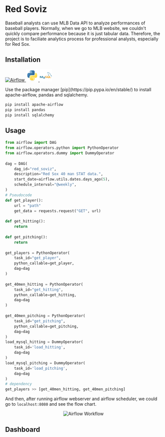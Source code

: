 # Red Soviz

Baseball analysts can use MLB Data API to analyze performances of baseball players. Normally, when we go to MLB website, we couldn't quickly compare performance because it is just tabular data. Therefore, the project is to faciliate analytics process for professional analysts, especially for Red Sox. 

## Installation
<!-- <h3 align="left">Languages and Tools</h3> -->
<p align="left"> 
  <a href="https://airflow.apache.org/" target="_blank">
    <img src="https://airflow.apache.org/docs/apache-airflow/stable/_images/pin_large.png" alt="Airflow" width="40" height="40"/>
  </a>
  <a href="https://www.python.org" target="_blank"> 
    <img src="https://raw.githubusercontent.com/devicons/devicon/master/icons/python/python-original.svg" alt="python" width="40" height="40"/> 
  </a>
  <a href="https://www.mysql.com/" target="_blank"> 
    <img src="https://raw.githubusercontent.com/devicons/devicon/master/icons/mysql/mysql-original-wordmark.svg" alt="mysql" width="40" height="40"/> 
  </a> 
</p>
Use the package manager [pip](https://pip.pypa.io/en/stable/) to install apache-airflow, pandas and sqlalchemy.

```bash
pip install apache-airflow
pip install pandas
pip install sqlalchemy
```
## Usage

```python
from airflow import DAG
from airflow.operators.python import PythonOperator
from airflow.operators.dummy import DummyOperator

dag = DAG(
    dag_id="red_soviz",
    description="Red Sox 40 man STAT data.",
    start_date=airflow.utils.dates.days_ago(5),
    schedule_interval="@weekly",
)
# Pseudocode
def get_player():
    url = "path"
    get_data = requests.request("GET", url)

def get_hitting():
    return

def get_pitching():
    return

get_players = PythonOperator(
    task_id="get_player",
    python_callable=get_player,
    dag=dag
)

get_40men_hitting = PythonOperator(
    task_id="get_hitting",
    python_callable=get_hitting,
    dag=dag
)

get_40men_pitching = PythonOperator(
    task_id="get_pitching",
    python_callable=get_pitching,
    dag=dag
)
load_mysql_hitting = DummyOperator(
    task_id='load_hitting',
    dag=dag
)
load_mysql_pitching = DummyOperator(
    task_id='load_pitching',
    dag=dag
)
# dependency
get_players >> [get_40men_hitting, get_40men_pitching]

```
And then, after running airflow webserver and airflow scheduler, we could go to `localhost:8080` and see the flow chart.
<p align="center">
  <img src="https://github.com/cyliu657/Red_Soviz/blob/main/images/workflow.png" alt="Airflow Workflow"/>
</p>

## Dashboard
